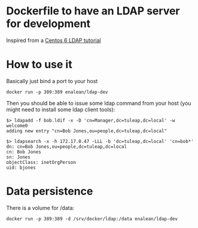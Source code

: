 Dockerfile to have an LDAP server for development
=================================================

Inspired from a [Centos 6 LDAP tutorial](http://docs.adaptivecomputing.com/viewpoint/hpc/Content/topics/1-setup/installSetup/settingUpOpenLDAPOnCentos6.htm)

How to use it
=============

Basically just bind a port to your host

    docker run -p 389:389 enalean/ldap-dev

Then you should be able to issue some ldap command from your host (you might need to install some ldap client tools):

    $> ldapadd -f bob.ldif -x -D 'cn=Manager,dc=tuleap,dc=local' -w welcome0
    adding new entry "cn=Bob Jones,ou=people,dc=tuleap,dc=local"

    $> ldapsearch -x -h 172.17.0.47 -LLL -b 'dc=tuleap,dc=local' 'cn=bob*'
    dn: cn=Bob Jones,ou=people,dc=tuleap,dc=local
    cn: Bob Jones
    sn: Jones
    objectClass: inetOrgPerson
    uid: bjones

Data persistence
================

There is a volume for /data:

    docker run -p 389:389 -d /srv/docker/ldap:/data enalean/ldap-dev
